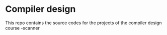 # Compiler design
This repo contains the source codes for the projects of the compiler design course 
-scanner
